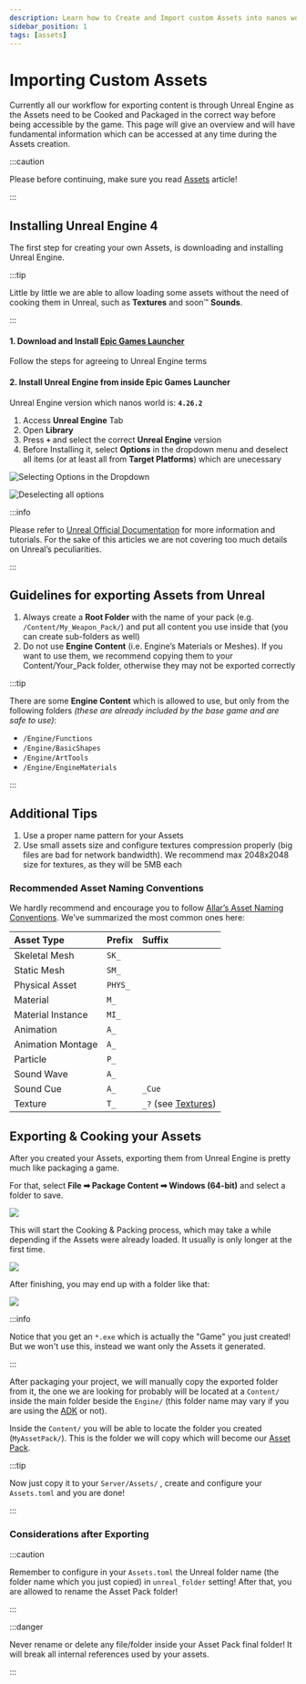 ```yaml
---
description: Learn how to Create and Import custom Assets into nanos world
sidebar_position: 1
tags: [assets]
---
```


# Importing Custom Assets

Currently all our workflow for exporting content is through Unreal Engine as the Assets need to be Cooked and Packaged in the correct way before being accessible by the game. This page will give an overview and will have fundamental information which can be accessed at any time during the Assets creation.

:::caution

Please before continuing, make sure you read [Assets](./core-concepts/assets.md) article!

:::

## Installing Unreal Engine 4

The first step for creating your own Assets, is downloading and installing Unreal Engine.

:::tip

Little by little we are able to allow loading some assets without the need of cooking them in Unreal, such as **Textures** and soon™ **Sounds**.

:::

#### 1. Download and Install [Epic Games Launcher](https://www.unrealengine.com/en-US/download/ue_non_games) 

Follow the steps for agreeing to Unreal Engine terms

#### 2. Install Unreal Engine from inside Epic Games Launcher

Unreal Engine version which nanos world is: **`4.26.2`**

1. Access **Unreal Engine** Tab
2. Open **Library**
3. Press **`+`** and select the correct **Unreal Engine** version
4. Before Installing it, select **Options** in the dropdown menu and deselect all items \(or at least all from **Target Platforms**\) which are unecessary

![Selecting Options in the Dropdown](/img/docs/importing-assets-01.jpg)

![Deselecting all options](/img/docs/importing-assets-02.jpg)

:::info

Please refer to [Unreal Official Documentation](https://docs.unrealengine.com/en-US/GettingStarted) for more information and tutorials. For the sake of this articles we are not covering too much details on Unreal’s peculiarities.

:::

## Guidelines for exporting Assets from Unreal

1. Always create a **Root Folder** with the name of your pack \(e.g. `/Content/My_Weapon_Pack/`\) and put all content you use inside that \(you can create sub-folders as well\)
2. Do not use **Engine Content** \(i.e. Engine’s Materials or Meshes\). If you want to use them, we recommend copying them to your Content/Your\_Pack folder, otherwise they may not be exported correctly

:::tip

There are some **Engine Content** which is allowed to use, but only from the following folders _\(these are already included by the base game and are safe to use\)_:

* `/Engine/Functions`
* `/Engine/BasicShapes`
* `/Engine/ArtTools`
* `/Engine/EngineMaterials`

:::

## Additional Tips

1. Use a proper name pattern for your Assets
2. Use small assets size and configure textures compression properly \(big files are bad for network bandwidth\). We recommend max 2048x2048 size for textures, as they will be 5MB each

### Recommended Asset Naming Conventions

We hardly recommend and encourage you to follow [Allar’s Asset Naming Conventions](https://github.com/Allar/ue4-style-guide#1-asset-naming-conventions-). We’ve summarized the most common ones here:

| **Asset Type** | **Prefix** | **Suffix** |
| :--- | :--- | :--- |
| Skeletal Mesh | `SK_` |  |
| Static Mesh | `SM_` |  |
| Physical Asset | `PHYS_` |  |
| Material | `M_` |  |
| Material Instance | `MI_` |  |
| Animation | `A_` |  |
| Animation Montage | `A_` |  |
| Particle | `P_` |  |
| Sound Wave | `A_` |  |
| Sound Cue | `A_` | `_Cue` |
| Texture | `T_` | `_?` \(see [Textures](https://github.com/Allar/ue4-style-guide#anc-textures)\) |

## Exporting & Cooking your Assets

After you created your Assets, exporting them from Unreal Engine is pretty much like packaging a game.

For that, select **File ➡ Package Content ➡ Windows \(64-bit\)** and select a folder to save.

![](/img/docs/importing-assets-03.jpg)

This will start the Cooking & Packing process, which may take a while depending if the Assets were already loaded. It usually is only longer at the first time.

![](/img/docs/importing-assets-04.jpg)

After finishing, you may end up with a folder like that:

![](/img/docs/importing-assets-05.jpg)

:::info

Notice that you get an `*.exe` which is actually the "Game" you just created! But we won't use this, instead we want only the Assets it generated.

:::

After packaging your project, we will manually copy the exported folder from it, the one we are looking for probably will be located at a `Content/` inside the main folder beside the `Engine/` \(this folder name may vary if you are using the [ADK](docs/assets-modding/creating-assets/adk-assets-development-kit) or not\).

Inside the `Content/` you will be able to locate the folder you created \(`MyAssetPack/`\). This is the folder we will copy which will become our [Asset Pack](docs/core-concepts/assets).

:::tip

Now just copy it to your `Server/Assets/` , create and configure your `Assets.toml` and you are done!

:::

### Considerations after Exporting

:::caution

Remember to configure in your `Assets.toml` the Unreal folder name \(the folder name which you just copied\) in  `unreal_folder` setting! After that, you are allowed to rename the Asset Pack folder!

:::

:::danger

Never rename or delete any file/folder inside your Asset Pack final folder! It will break all internal references used by your assets.

:::

